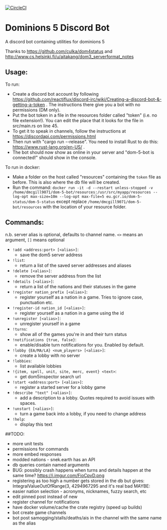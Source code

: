 [![CircleCI](https://circleci.com/gh/djmcgill/dominions-5-status/tree/master.svg?style=svg)](https://circleci.com/gh/djmcgill/dominions-5-status/tree/master)

# Dominions 5 Discord Bot
A discord bot containing utilities for dominions 5

Thanks to https://github.com/culka/dom4status and http://www.cs.helsinki.fi/u/aitakang/dom3_serverformat_notes

## Usage:
To run:
- Create a discord bot account by following https://github.com/reactiflux/discord-irc/wiki/Creating-a-discord-bot-&-getting-a-token . The instructions there give you a bot with no permissions (DM only).
- Put the bot token in a file in the resources folder called "token" (i.e. no file extension!). You can edit the place that it looks for the file in src/main.rs on line 45.
- To get it to speak in channels, follow the instructions at https://discordapi.com/permissions.html
- Then run with "cargo run --release". You need to install Rust to do this: https://www.rust-lang.org/en-US/ .
- The bot should now show as online in your server and "dom-5-bot is connected!" should show in the console.

To run in docker:
- Make a folder on the host called "resources" containing the `token` file as before. This is also where the db file will be created.
- Run the command: `docker run -it -d --restart unless-stopped -v /home/dmcgill9071/dom-5-bot/resources:/usr/src/myapp/resources --log-opt max-size=10m --log-opt max-file=5 eu.gcr.io/dom-5-status/dom-5-status` except replace `/home/dmcgill9071/dom-5-bot/resources` with the location of your resource folder.


## Commands:
n.b. server alias is optional, defaults to channel name.
`<>` means an argument, `[]` means optional
- `!add <address:port> [<alias>]`:
    - save the dom5 server address
- `!list`:
    - return a list of the saved server addresses and aliases
- `!delete [<alias>]`:
    - remove the server address from the list
- `!details [<alias>]`:
    - return a list of the nations and their statuses in the game
- `!register nation_prefix [<alias>]`:
    - register yourself as a nation in a game. Tries to ignore case, punctuation etc.
- `!register-id nation_id [<alias>]`:
    - register yourself as a nation in a game using the id
- `!unregister [<alias>]`:
    - unregister yourself in a game
- `!turns`:
    - show all of the games you're in and their turn status
- `!notifications {true, false}`:
    - enable/disable turn notifications for you. Enabled by default.
- `!lobby {EA/MA/LA} <num_players> [<alias>]`:
    - create a lobby with no server
- `!lobbies`:
    - list available lobbies
- `!{item, spell, unit, site, merc, event} <text>`:
    - get dom5inspector search url
- `!start <address:port> [<alias>]`:
    - register a started server for a lobby game
- `!describe "text" [<alias>]`:
    - add a description to a lobby. Quotes required to avoid issues with spaces.
- `!unstart [<alias>]`:
    - turn a game back into a lobby, if you need to change address
- `!help`:
    - display this text

##TODO:
* more unit tests
* permissions for commands
* more embed responses
* modded nations - snek.earth has an API
* db queries contain named arguments
* BUG: possibly crash happens when turns and details happen at the same time? https://i.imgur.com/FioCpvD.png
* registering as too high a number gets stored in the db but gives: IntegralValueOutOfRange(3, 4294967295 and it's real bad
MAYBE:
* easier nation selection - acronyms, nicknames, fuzzy search, etc
* edit pinned post instead of new
* register channel for notifications
* have docker volume/cache the crate registry (speed up builds)
* bot create game channels
* bot post samogging/stalls/deaths/ais in the channel with the same name as the alias
